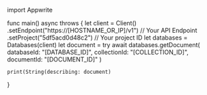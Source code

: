 import Appwrite

func main() async throws {
    let client = Client()
      .setEndpoint("https://[HOSTNAME_OR_IP]/v1") // Your API Endpoint
      .setProject("5df5acd0d48c2") // Your project ID
    let databases = Databases(client)
    let document = try await databases.getDocument(
        databaseId: "[DATABASE_ID]",
        collectionId: "[COLLECTION_ID]",
        documentId: "[DOCUMENT_ID]"
    )

    print(String(describing: document)
}
